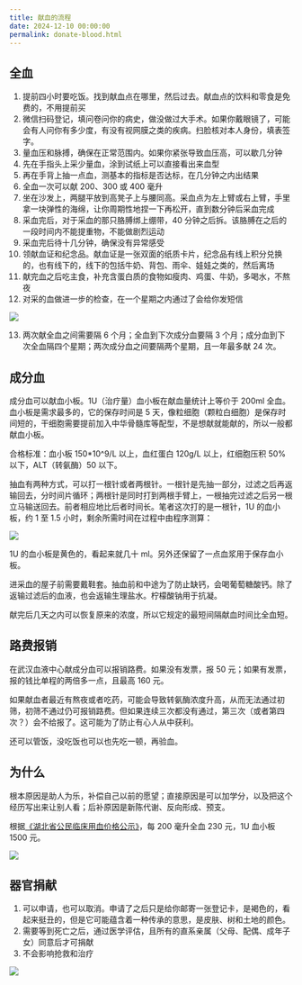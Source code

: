```yaml
---
title: 献血的流程
date: 2024-12-10 00:00:00
permalink: donate-blood.html
---
```


## 全血

1. 提前四小时要吃饭。找到献血点在哪里，然后过去。献血点的饮料和零食是免费的，不用提前买
2. 微信扫码登记，填问卷问你的病史，做没做过大手术。如果你戴眼镜了，可能会有人问你有多少度，有没有视网膜之类的疾病。扫脸核对本人身份，填表签字。
3. 量血压和脉搏，确保在正常范围内。如果你紧张导致血压高，可以歇几分钟
4. 先在手指头上采少量血，涂到试纸上可以直接看出来血型
5. 再在手背上抽一点血，测基本的指标是否达标，在几分钟之内出结果
6. 全血一次可以献 200、300 或 400 毫升
7. 坐在沙发上，两腿平放到高凳子上与腰同高。采血点为左上臂或右上臂，手里拿一块弹性的海绵，让你周期性地捏一下再松开，直到数分钟后采血完成
8. 采血完后，对于采血的那只胳膊绑上绷带，40 分钟之后拆。该胳膊在之后的一段时间内不能提重物，不能做剧烈运动
9. 采血完后待十几分钟，确保没有异常感受
10. 领献血证和纪念品。献血证是一张双面的纸质卡片，纪念品有线上积分兑换的，也有线下的，线下的包括牛奶、背包、雨伞、娃娃之类的，然后离场
11. 献完血之后吃主食，补充含蛋白质的食物如瘦肉、鸡蛋、牛奶，多喝水，不熬夜
12. 对采的血做进一步的检查，在一个星期之内通过了会给你发短信

<img src="/blog/images/donate-blood-1.webp">

13. 两次献全血之间需要隔 6 个月；全血到下次成分血要隔 3 个月；成分血到下次全血隔四个星期；两次成分血之间要隔两个星期，且一年最多献 24 次。

<!--more-->

## 成分血

成分血可以献血小板。1U（治疗量）血小板在献血量统计上等价于 200ml 全血。血小板是需求最多的，它的保存时间是 5 天，像粒细胞（颗粒白细胞）是保存时间短的，干细胞需要提前加入中华骨髓库等配型，不是想献就能献的，所以一般都献血小板。

合格标准：血小板 150\*10^9/L 以上，血红蛋白 120g/L 以上，红细胞压积 50% 以下，ALT（转氨酶）50 以下。

抽血有两种方式，可以打一根针或者两根针。一根针是先抽一部分，过滤之后再返输回去，分时间片循环；两根针是同时打到两根手臂上，一根抽完过滤之后另一根立马输送回去。前者相应地比后者时间长。笔者这次打的是一根针，1U 的血小板，约 1 至 1.5 小时，剩余所需时间在过程中由程序测算：

<img src="/blog/images/platelet-collection.webp">

1U 的血小板是黄色的，看起来就几十 ml。另外还保留了一点血浆用于保存血小板。

进采血的屋子前需要戴鞋套。抽血前和中途为了防止缺钙，会喝葡萄糖酸钙。除了返输过滤后的血液，也会返输生理盐水。柠檬酸钠用于抗凝。

献完后几天之内可以恢复原来的浓度，所以它规定的最短间隔献血时间比全血短。

## 路费报销

在武汉血液中心献成分血可以报销路费。如果没有发票，报 50 元；如果有发票，报的钱比单程的两倍多一点，且最高 160 元。

如果献血者最近有熬夜或者吃药，可能会导致转氨酶浓度升高，从而无法通过初筛，初筛不通过仍可报销路费。但如果连续三次都没有通过，第三次（或者第四次？）会不给报了。这可能为了防止有心人从中获利。

还可以管饭，没吃饭也可以也先吃一顿，再验血。

## 为什么

根本原因是助人为乐，补偿自己以前的愿望；直接原因是可以加学分，以及把这个经历写出来让别人看；后补原因是新陈代谢、反向形成、预支。

根据[《湖北省公民临床用血价格公示》](https://www.whblood.org.cn/common/onlyArticle/565557196893458432)，每 200 毫升全血 230 元，1U 血小板 1500 元。

<img src="/blog/images/donate-blood-2.webp">

## 器官捐献

1. 可以申请，也可以取消。申请了之后只是给你邮寄一张登记卡，是褐色的，看起来挺丑的，但是它可能蕴含着一种传承的意思，是皮肤、树和土地的颜色。
2. 需要等到死亡之后，通过医学评估，且所有的直系亲属（父母、配偶、成年子女）同意后才可捐献
3. 不会影响抢救和治疗

<img src="/blog/images/donate-organ.webp">
